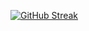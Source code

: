 [![GitHub Streak](https://streak-stats.demolab.com?user=mahautlatinis&theme=apprentice&hide_border=true&exclude_days=Sun%2CSat&hide_total_contributions=true)](https://git.io/streak-stats)

